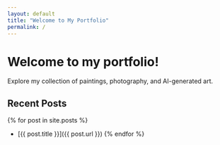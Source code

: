 ```yaml
---
layout: default
title: "Welcome to My Portfolio"
permalink: /
---
```


# Welcome to my portfolio!
Explore my collection of paintings, photography, and AI-generated art.

## Recent Posts
{% for post in site.posts %}
- [{{ post.title }}]({{ post.url }})
{% endfor %}
